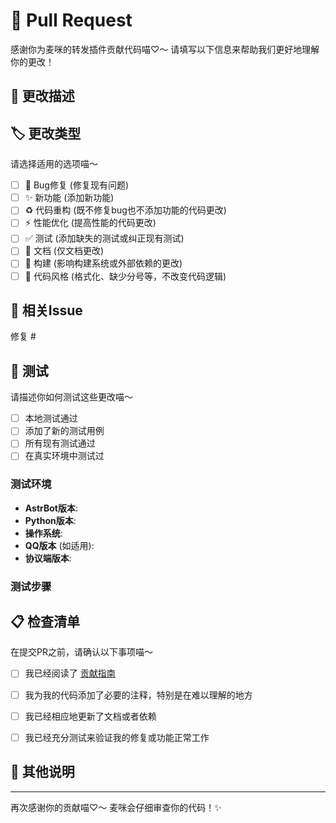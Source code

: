 # 🎉 Pull Request

感谢你为麦咪的转发插件贡献代码喵♡～ 请填写以下信息来帮助我们更好地理解你的更改！

## 📝 更改描述

<!-- 请简洁地描述这个PR做了什么喵～ -->

## 🏷️ 更改类型

请选择适用的选项喵～

- [ ] 🐛 Bug修复 (修复现有问题)
- [ ] ✨ 新功能 (添加新功能)
- [ ] ♻️ 代码重构 (既不修复bug也不添加功能的代码更改)
- [ ] ⚡ 性能优化 (提高性能的代码更改)
- [ ] ✅ 测试 (添加缺失的测试或纠正现有测试)
- [ ] 📝 文档 (仅文档更改)
- [ ] 🔧 构建 (影响构建系统或外部依赖的更改)
- [ ] 🎨 代码风格 (格式化、缺少分号等，不改变代码逻辑)

## 🎯 相关Issue

<!-- 如果这个PR解决了某个issue，请在这里关联喵～ -->
<!-- 例如: 修复 #123, 关闭 #456 -->

修复 #

## 🧪 测试

请描述你如何测试这些更改喵～

- [ ] 本地测试通过
- [ ] 添加了新的测试用例
- [ ] 所有现有测试通过
- [ ] 在真实环境中测试过

### 测试环境
- **AstrBot版本**: 
- **Python版本**: 
- **操作系统**: 
- **QQ版本** (如适用): 
- **协议端版本**: 

### 测试步骤

## 📋 检查清单

在提交PR之前，请确认以下事项喵～

- [ ] 我已经阅读了 [贡献指南](https://github.com/WentUrc/astrbot_plugin_turnrig/blob/main/CONTRIBUTING.md)
- [ ] 我为我的代码添加了必要的注释，特别是在难以理解的地方
- [ ] 我已经相应地更新了文档或者依赖
- [ ] 我已经充分测试来验证我的修复或功能正常工作


## 💭 其他说明

<!-- 任何其他相关信息或需要注意的地方喵～ -->

---

再次感谢你的贡献喵♡～ 麦咪会仔细审查你的代码！✨ 